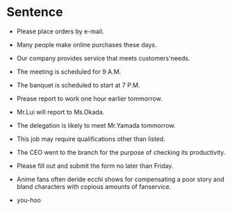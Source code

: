 # Sentence

* Please place orders by e-mail.
* Many people make online purchases these days.

* Our company provides service that meets customers'needs.
* The meeting is scheduled for 9 A.M.
* The banquet is scheduled to start at 7 P.M.
* Prease report to work one hour earlier tommorrow.
* Mr.Lui will report to Ms.Okada.
* The delegation is likely to meet Mr.Yamada tommorrow.
* This job may require qualifications other than listed.
* The CEO went to the branch for the purpose of checking its productivity.


* Please fill out and submit the form no later than Friday.


* Anime fans often deride ecchi shows for compensating a poor story and bland characters with copious amounts of fanservice.

* you-hoo

